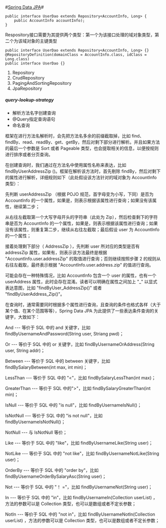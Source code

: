 #[Spring Data JPA](http://www.ibm.com/developerworks/cn/opensource/os-cn-spring-jpa/)#

    public interface UserDao extends Repository<AccountInfo, Long> {  
        public AccountInfo accountInfo);  
    }

Respository接口需要为其提供两个类型：第一个为该接口处理的域对象类型，第二个为该域对象的主键类型

    public interface UserDao extends Repository<AccountInfo, Long> {}
    @RepositoryDefinition(domainClass = AccountInfo.class, idClass = Long.class)
    public interface UserDao {}

1. Repository
2. CrudRepository
3. PagingAndSortingRepository
4. JpaRepository

##### query-lookup-strategy ######

- 解析方法名字创建查询
- @Query指定查询语句
- 命名查询

框架在进行方法名解析时，会先把方法名多余的前缀截取掉，比如 find、findBy、read、readBy、get、getBy，然后对剩下部分进行解析。并且如果方法的最后一个参数是 Sort 或者 Pageable 类型，也会提取相关的信息，以便按规则进行排序或者分页查询。

在创建查询时，我们通过在方法名中使用属性名称来表达，比如 findByUserAddressZip ()。框架在解析该方法时，首先剔除 findBy，然后对剩下的属性进行解析，详细规则如下（此处假设该方法针对的域对象为 AccountInfo 类型）：

先判断 userAddressZip （根据 POJO 规范，首字母变为小写，下同）是否为 AccountInfo 的一个属性，如果是，则表示根据该属性进行查询；如果没有该属性，继续第二步；

从右往左截取第一个大写字母开头的字符串（此处为 Zip），然后检查剩下的字符串是否为 AccountInfo 的一个属性，如果是，则表示根据该属性进行查询；如果没有该属性，则重复第二步，继续从右往左截取；最后假设 user 为 AccountInfo 的一个属性；

接着处理剩下部分（ AddressZip ），先判断 user 所对应的类型是否有 addressZip 属性，如果有，则表示该方法最终是根据 "AccountInfo.user.addressZip" 的取值进行查询；否则继续按照步骤 2 的规则从右往左截取，最终表示根据 "AccountInfo.user.address.zip" 的值进行查询。

可能会存在一种特殊情况，比如 AccountInfo 包含一个 user 的属性，也有一个 userAddress 属性，此时会存在混淆。读者可以明确在属性之间加上 "_" 以显式表达意图，比如 "findByUser_AddressZip()" 或者 "findByUserAddress_Zip()"。

在查询时，通常需要同时根据多个属性进行查询，且查询的条件也格式各样（大于某个值、在某个范围等等），Spring Data JPA 为此提供了一些表达条件查询的关键字，大致如下：

And --- 等价于 SQL 中的 and 关键字，比如 findByUsernameAndPassword(String user, Striang pwd)；

Or --- 等价于 SQL 中的 or 关键字，比如 findByUsernameOrAddress(String user, String addr)；

Between --- 等价于 SQL 中的 between 关键字，比如 findBySalaryBetween(int max, int min)；

LessThan --- 等价于 SQL 中的 "<"，比如 findBySalaryLessThan(int max)；

GreaterThan --- 等价于 SQL 中的">"，比如 findBySalaryGreaterThan(int min)；

IsNull --- 等价于 SQL 中的 "is null"，比如 findByUsernameIsNull()；

IsNotNull --- 等价于 SQL 中的 "is not null"，比如 findByUsernameIsNotNull()；

NotNull --- 与 IsNotNull 等价；

Like --- 等价于 SQL 中的 "like"，比如 findByUsernameLike(String user)；

NotLike --- 等价于 SQL 中的 "not like"，比如 findByUsernameNotLike(String user)；

OrderBy --- 等价于 SQL 中的 "order by"，比如 findByUsernameOrderBySalaryAsc(String user)；

Not --- 等价于 SQL 中的 "！ ="，比如 findByUsernameNot(String user)；

In --- 等价于 SQL 中的 "in"，比如 findByUsernameIn(Collection<String> userList) ，方法的参数可以是 Collection 类型，也可以是数组或者不定长参数；

NotIn --- 等价于 SQL 中的 "not in"，比如 findByUsernameNotIn(Collection<String> userList) ，方法的参数可以是 Collection 类型，也可以是数组或者不定长参数；


